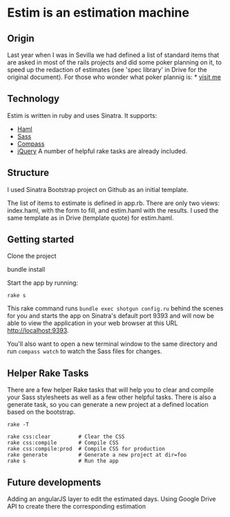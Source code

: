 # Estim is an estimation machine

## Origin  

Last year when I was in Sevilla we had defined a list of standard items that are asked in most of the rails projects and did some poker planning on it, to speed up the redaction of estimates (see 'spec library' in Drive for the original document). 
For those who wonder what poker plannig is: * [visit me](http://en.wikipedia.org/wiki/Planning_poker)

## Technology 

Estim is written in ruby and uses Sinatra. 
It supports: 
* [Haml](http://haml-lang.com/)
* [Sass](http://sass-lang.com/)
* [Compass](https://github.com/chriseppstein/compass)
* [jQuery](http://jquery.com/)
A number of helpful rake tasks are already included.

## Structure 

I used Sinatra Bootstrap project on Github as an initial template. 

The list of items to estimate is defined in app.rb. There are only two views: index.haml, with the form to fill, and estim.haml with the results. I used the same template as in Drive (template quote) for estim.haml.

## Getting started

Clone the project

bundle install

Start the app by running:

    rake s

This rake command runs `bundle exec shotgun config.ru` behind the scenes for you and starts the app on Sinatra's default port 9393 and will now be able to view the application in your web browser at this URL [http://localhost:9393](http://localhost:9393).

You'll also want to open a new terminal window to the same directory and run `compass watch` to watch the Sass files for changes.

## Helper Rake Tasks

There are a few helper Rake tasks that will help you to clear and compile your Sass stylesheets as well as a few other helpful tasks. There is also a generate task, so you can generate a new project at a defined location based on the bootstrap.

    rake -T

    rake css:clear         # Clear the CSS
    rake css:compile       # Compile CSS
    rake css:compile:prod  # Compile CSS for production
    rake generate          # Generate a new project at dir=foo
    rake s                 # Run the app

## Future developments 

Adding an angularJS layer to edit the estimated days.
Using Google Drive API to create there the corresponding estimation
